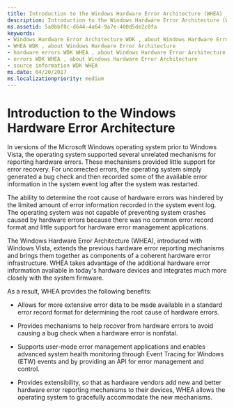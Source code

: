```yaml
---
title: Introduction to the Windows Hardware Error Architecture (WHEA)
description: Introduction to the Windows Hardware Error Architecture (WHEA)
ms.assetid: 5a0bbf8c-d644-4a64-9a7e-400d5de2c8fa
keywords:
- Windows Hardware Error Architecture WDK , about Windows Hardware Error Architecture
- WHEA WDK , about Windows Hardware Error Architecture
- hardware errors WDK WHEA , about Windows Hardware Error Architecture
- errors WDK WHEA , about Windows Hardware Error Architecture
- source information WDK WHEA
ms.date: 04/20/2017
ms.localizationpriority: medium
---
```


# Introduction to the Windows Hardware Error Architecture


In versions of the Microsoft Windows operating system prior to Windows Vista, the operating system supported several unrelated mechanisms for reporting hardware errors. These mechanisms provided little support for error recovery. For uncorrected errors, the operating system simply generated a bug check and then recorded some of the available error information in the system event log after the system was restarted.

The ability to determine the root cause of hardware errors was hindered by the limited amount of error information recorded in the system event log. The operating system was not capable of preventing system crashes caused by hardware errors because there was no common error record format and little support for hardware error management applications.

The Windows Hardware Error Architecture (WHEA), introduced with Windows Vista, extends the previous hardware error reporting mechanisms and brings them together as components of a coherent hardware error infrastructure. WHEA takes advantage of the additional hardware error information available in today's hardware devices and integrates much more closely with the system firmware.

As a result, WHEA provides the following benefits:

-   Allows for more extensive error data to be made available in a standard error record format for determining the root cause of hardware errors.

-   Provides mechanisms to help recover from hardware errors to avoid causing a bug check when a hardware error is nonfatal.

-   Supports user-mode error management applications and enables advanced system health monitoring through Event Tracing for Windows (ETW) events and by providing an API for error management and control.

-   Provides extensibility, so that as hardware vendors add new and better hardware error reporting mechanisms to their devices, WHEA allows the operating system to gracefully accommodate the new mechanisms.

 

 




